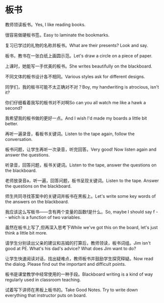 # 板书

<p><span class="chinese">教师领读板书。</span><span class="english">Yes, I like reading books.</span></p>

<p><span class="chinese">很容易做硬板书签。</span><span class="english">Easy to laminate the bookmarks.</span></p>

<p><span class="chinese">复习已学过的礼物的名称并板书。</span><span class="english">What are their presents? Look and say.</span></p>

<p><span class="chinese">板书，教书在一张白纸上画圆示范。</span><span class="english">Let's draw a circle on a piece of paper.</span></p>

<p><span class="chinese">上课时，她能写一手优美的板书。</span><span class="english">She writes beautifully on the blackboard.</span></p>

<p><span class="chinese">不同文体的板书设计各不相同。</span><span class="english">Various styles ask for different designs.</span></p>

<p><span class="chinese">同学们，我的板书可能不太正确对不对？</span><span class="english">Boy, my handwriting is atrocious, isn't it?</span></p>

<p><span class="chinese">你们仔细看着我写的板书对不对啊</span><span class="english">So can you all watch me like a hawk a second?</span></p>

<p><span class="chinese">我希望我的板书做的更好一点。</span><span class="english">And I wish I'd made my boards a little bit better.</span></p>

<p><span class="chinese">再听一遍录音，看板书关键词。</span><span class="english">Listen to the tape again, follow the conversation.</span></p>

<p><span class="chinese">板书问题，让学生再听一次录音，听完回答。</span><span class="english">Very good! Now listen again and answer the questions.</span></p>

<p><span class="chinese">听录音，回答问题，板书关键词。</span><span class="english">Listen to the tape, answer the questions on the blackboard.</span></p>

<p><span class="chinese">老师放录音a，听一遍，回答问题，板书呈现关键词。</span><span class="english">Listen to the tape. Answer the questions on the blackboard.</span></p>

<p><span class="chinese">师生共同寻找答案中的关键词并板书在黑板上。</span><span class="english">Let's write some key words of the answers on the blackboard.</span></p>

<p><span class="chinese">我应该这么写板书——含有两个变量的函数f是什么。</span><span class="english">So, maybe I should say f -- which is a function of two variables.</span></p>

<p><span class="chinese">虽然在板书上写了,但再深入思考下</span><span class="english">While we've got this on the board, let's just think a little bit more.</span></p>

<p><span class="chinese">请学生分别读出父亲的建议和吉姆的打算后，教师领读，板书词组。</span><span class="english">Jim isn't good at PE. What's his dad's advice? What does Jim want to do?</span></p>

<p><span class="chinese">让学生快速阅读对话，找出疑难点，教师板书并鼓励学生探究释疑。</span><span class="english">Now read the dialog. Please find out the important and difficult points.</span></p>

<p><span class="chinese">板书是课堂教学中经常使用的一种手段。</span><span class="english">Blackboard writing is a kind of way regularly used in classroom teaching.</span></p>

<p><span class="chinese">试着写下讲师在黑板上板书的。</span><span class="english">Take Good Notes. Try to write down everything that instructor puts on board.</span></p>

